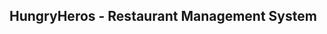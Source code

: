 HungryHeros - Restaurant Management System
----------------------------------------------------------------------------------------------------------------------------------------------------------------------------------







